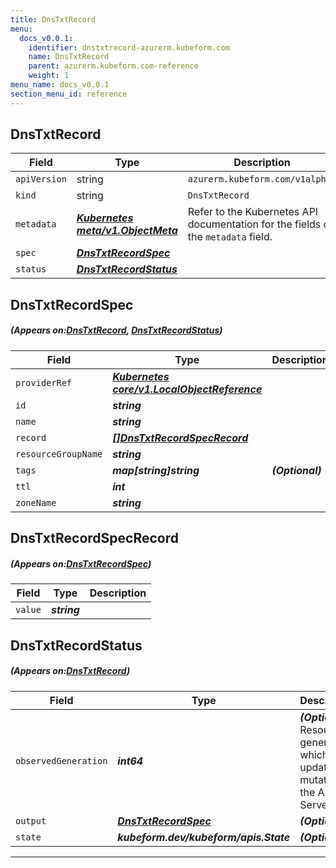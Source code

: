 ```yaml
---
title: DnsTxtRecord
menu:
  docs_v0.0.1:
    identifier: dnstxtrecord-azurerm.kubeform.com
    name: DnsTxtRecord
    parent: azurerm.kubeform.com-reference
    weight: 1
menu_name: docs_v0.0.1
section_menu_id: reference
---
```


## DnsTxtRecord
| Field | Type | Description |
| ------ | ----- | ----------- |
| `apiVersion` | string | `azurerm.kubeform.com/v1alpha1` |
|    `kind` | string | `DnsTxtRecord` |
| `metadata` | ***[Kubernetes meta/v1.ObjectMeta](https://kubernetes.io/docs/reference/generated/kubernetes-api/v1.13/#objectmeta-v1-meta)***|Refer to the Kubernetes API documentation for the fields of the `metadata` field.|
| `spec` | ***[DnsTxtRecordSpec](#DnsTxtRecordSpec)***||
| `status` | ***[DnsTxtRecordStatus](#DnsTxtRecordStatus)***||
## DnsTxtRecordSpec
##### (Appears on:[DnsTxtRecord](#DnsTxtRecord), [DnsTxtRecordStatus](#DnsTxtRecordStatus))
| Field | Type | Description |
| ------ | ----- | ----------- |
| `providerRef` | ***[Kubernetes core/v1.LocalObjectReference](https://kubernetes.io/docs/reference/generated/kubernetes-api/v1.13/#localobjectreference-v1-core)***||
| `id` | ***string***||
| `name` | ***string***||
| `record` | ***[[]DnsTxtRecordSpecRecord](#DnsTxtRecordSpecRecord)***||
| `resourceGroupName` | ***string***||
| `tags` | ***map[string]string***| ***(Optional)*** |
| `ttl` | ***int***||
| `zoneName` | ***string***||
## DnsTxtRecordSpecRecord
##### (Appears on:[DnsTxtRecordSpec](#DnsTxtRecordSpec))
| Field | Type | Description |
| ------ | ----- | ----------- |
| `value` | ***string***||
## DnsTxtRecordStatus
##### (Appears on:[DnsTxtRecord](#DnsTxtRecord))
| Field | Type | Description |
| ------ | ----- | ----------- |
| `observedGeneration` | ***int64***| ***(Optional)*** Resource generation, which is updated on mutation by the API Server.|
| `output` | ***[DnsTxtRecordSpec](#DnsTxtRecordSpec)***| ***(Optional)*** |
| `state` | ***kubeform.dev/kubeform/apis.State***| ***(Optional)*** |
---
